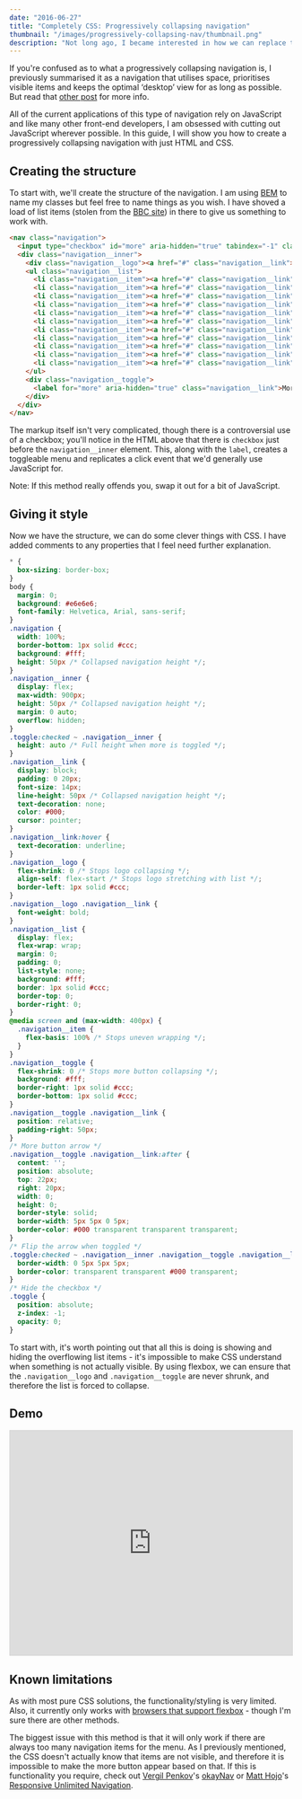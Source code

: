 ```yaml
---
date: "2016-06-27"
title: "Completely CSS: Progressively collapsing navigation"
thumbnail: "/images/progressively-collapsing-nav/thumbnail.png"
description: "Not long ago, I became interested in how we can replace the hamburger menu and wrote that was relatively well received. One of the alternatives that I researched and really liked is known as a progressively collapsing navigation."
---
```

If you're confused as to what a progressively collapsing navigation is, I previously summarised it as a navigation that utilises space, prioritises visible items and keeps the optimal ‘desktop’ view for as long as possible. But read that [other post](/post/a-couple-of-alternatives-to-the-hamburger-menu) for more info.

All of the current applications of this type of navigation rely on JavaScript and like many other front-end developers, I am obsessed with cutting out JavaScript wherever possible. In this guide, I will show you how to create a progressively collapsing navigation with just HTML and CSS.

## Creating the structure

To start with, we'll create the structure of the navigation. I am using [BEM](http://getbem.com/naming/) to name my classes but feel free to name things as you wish. I have shoved a load of list items (stolen from the [BBC site](http://www.bbc.co.uk/)) in there to give us something to work with.

```html
<nav class="navigation">
  <input type="checkbox" id="more" aria-hidden="true" tabindex="-1" class="toggle"/>
  <div class="navigation__inner">
    <div class="navigation__logo"><a href="#" class="navigation__link">Local news</a></div>
    <ul class="navigation__list">
      <li class="navigation__item"><a href="#" class="navigation__link">News</a></li>
      <li class="navigation__item"><a href="#" class="navigation__link">Sport</a></li>
      <li class="navigation__item"><a href="#" class="navigation__link">Weather</a></li>
      <li class="navigation__item"><a href="#" class="navigation__link">TV</a></li>
      <li class="navigation__item"><a href="#" class="navigation__link">Radio</a></li>
      <li class="navigation__item"><a href="#" class="navigation__link">Travel</a></li>
      <li class="navigation__item"><a href="#" class="navigation__link">Music</a></li>
      <li class="navigation__item"><a href="#" class="navigation__link">Food</a></li>
      <li class="navigation__item"><a href="#" class="navigation__link">Arts</a></li>
      <li class="navigation__item"><a href="#" class="navigation__link">Earth</a></li>
      <li class="navigation__item"><a href="#" class="navigation__link">Local</a></li>
    </ul>
    <div class="navigation__toggle">
      <label for="more" aria-hidden="true" class="navigation__link">More</label>
    </div>
  </div>
</nav>
```

The markup itself isn't very complicated, though there is a controversial use of a checkbox; you'll notice in the HTML above that there is `checkbox` just before the `navigation__inner` element. This, along with the `label`, creates a toggleable menu and replicates a click event that we'd generally use JavaScript for.

Note: If this method really offends you, swap it out for a bit of JavaScript.

## Giving it style

Now we have the structure, we can do some clever things with CSS. I have added comments to any properties that I feel need further explanation.

```css
* {
  box-sizing: border-box;
}
body {
  margin: 0;
  background: #e6e6e6;
  font-family: Helvetica, Arial, sans-serif;
}
.navigation {
  width: 100%;
  border-bottom: 1px solid #ccc;
  background: #fff;
  height: 50px /* Collapsed navigation height */;
}
.navigation__inner {
  display: flex;
  max-width: 900px;
  height: 50px /* Collapsed navigation height */;
  margin: 0 auto;
  overflow: hidden;
}
.toggle:checked ~ .navigation__inner {
  height: auto /* Full height when more is toggled */;
}
.navigation__link {
  display: block;
  padding: 0 20px;
  font-size: 14px;
  line-height: 50px /* Collapsed navigation height */;
  text-decoration: none;
  color: #000;
  cursor: pointer;
}
.navigation__link:hover {
  text-decoration: underline;
}
.navigation__logo {
  flex-shrink: 0 /* Stops logo collapsing */;
  align-self: flex-start /* Stops logo stretching with list */;
  border-left: 1px solid #ccc;
}
.navigation__logo .navigation__link {
  font-weight: bold;
}
.navigation__list {
  display: flex;
  flex-wrap: wrap;
  margin: 0;
  padding: 0;
  list-style: none;
  background: #fff;
  border: 1px solid #ccc;
  border-top: 0;
  border-right: 0;
}
@media screen and (max-width: 400px) {
  .navigation__item {
    flex-basis: 100% /* Stops uneven wrapping */;
  }
}
.navigation__toggle {
  flex-shrink: 0 /* Stops more button collapsing */;
  background: #fff;
  border-right: 1px solid #ccc;
  border-bottom: 1px solid #ccc;
}
.navigation__toggle .navigation__link {
  position: relative;
  padding-right: 50px;
}
/* More button arrow */
.navigation__toggle .navigation__link:after {
  content: '';
  position: absolute;
  top: 22px;
  right: 20px;
  width: 0;
  height: 0;
  border-style: solid;
  border-width: 5px 5px 0 5px;
  border-color: #000 transparent transparent transparent;
}
/* Flip the arrow when toggled */
.toggle:checked ~ .navigation__inner .navigation__toggle .navigation__link:after {
  border-width: 0 5px 5px 5px;
  border-color: transparent transparent #000 transparent;
}
/* Hide the checkbox */
.toggle {
  position: absolute;
  z-index: -1;
  opacity: 0;
}
```

To start with, it's worth pointing out that all this is doing is showing and hiding the overflowing list items - it's impossible to make CSS understand when something is not actually visible. By using flexbox, we can ensure that the `.navigation__logo` and `.navigation__toggle` are never shrunk, and therefore the list is forced to collapse.

## Demo

<iframe src="https://codier.io/embed/By5nOGOG7?tab=preview" style="width: 100%; height: 400px; border: 1px solid #D3D3D3;" sandbox="allow-modals allow-forms allow-popups allow-scripts allow-same-origin" scrolling="no"></iframe>

## Known limitations

As with most pure CSS solutions, the functionality/styling is very limited. Also, it currently only works with [browsers that support flexbox](http://caniuse.com/#search=flexbox) - though I'm sure there are other methods.

The biggest issue with this method is that it will only work if there are always too many navigation items for the menu. As I previously mentioned, the CSS doesn't actually know that items are not visible, and therefore it is impossible to make the more button appear based on that. If this is functionality you require, check out [Vergil Penkov](https://twitter.com/vergilpenkov)'s [okayNav](https://github.com/VPenkov/okayNav) or [Matt Hojo](https://twitter.com/matt_hojo)'s [Responsive Unlimited Navigation](http://codepen.io/matthojo/pen/VjaWoo).
